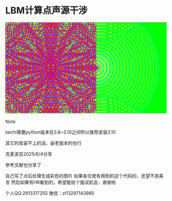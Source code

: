 # LBM计算点声源干涉

![image](https://github.com/2913317255/LBM-sound-field-point-source/blob/main/OutPut_PNG/1500.png)

> [!NOTE]
>
> taichi需要python版本在3.8~3.10之间所以推荐安装3.10
>
> 其它的库装不上的话，装老版本的也行

克麦波吉2025/6/4分享

参考文献也分享了

自己写了点后处理生成彩色的图片
如果各位佬有用到的这个代码的，还望不吝美言
然后如果有HR看到的，希望能给个面试机会，谢谢啦

个人QQ:2913317255
   微信：zl13297143985

